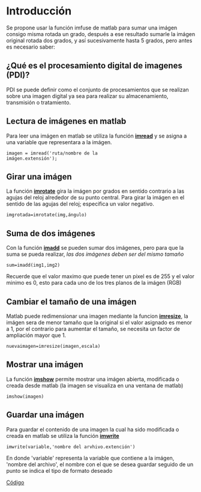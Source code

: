 # Introducción
Se propone usar la función imfuse de matlab para sumar una imágen consigo misma rotada un grado, después a ese resultado sumarle la imágen original rotada dos grados, y así sucesivamente hasta 5 grados, pero antes es necesario saber:

## ¿Qué es el procesamiento digital de imagenes (PDI)?
PDI se puede definir como el conjunto de procesamientos que se realizan sobre una imagen digital ya sea para realizar su almacenamiento, transmisión o tratamiento.

## Lectura de imágenes en matlab
Para leer una imágen en matlab se utiliza la función <a href="https://la.mathworks.com/help/matlab/ref/imread.html"> **imread**</a> y se asigna a una variable que representara a la imágen.

<code>imagen = imread('ruta/nombre de la imágen.extensión');</code>

## Girar una imágen
La función <a href="https://la.mathworks.com/help/images/ref/imrotate.html?searchHighlight=imrotate&s_tid=srchtitle_imrotate_1">**imrotate**</a> gira la imágen por grados en sentido contrario a las agujas del reloj alrededor de su punto central. Para girar la imágen en el sentido de las agujas del reloj; especifica un valor negativo.

<code>imgrotada=imrotate(img,ángulo)</code>

## Suma de dos imágenes
Con la función <a href="https://la.mathworks.com/help/images/ref/imadd.html">**imadd**</a> se pueden sumar dos imágenes, pero para que la suma se pueda realizar, *las dos imágenes deben ser del mismo tamaño*

<code>sum=imadd(img1,img2)</code>

Recuerde que el valor maximo que puede tener un pixel es de 255 y el valor minimo es 0, esto para cada uno de los tres planos de la imágen (RGB)

## Cambiar el tamaño de una imágen
Matlab puede redimensionar una imagen mediante la funcion <a href= "https://la.mathworks.com/help/matlab/ref/imresize.html">**imresize**</a>, la imágen sera de menor tamaño que la original si el valor asignado es menor a 1, por el contrario para aumentar el tamaño, se necesita un factor de ampliación mayor que 1.

<code>nuevaimagen=imresize(imagen,escala)</code>

## Mostrar una imágen
La función <a href="https://la.mathworks.com/help/images/ref/imshow.html?searchHighlight=imshow&s_tid=srchtitle_imshow_1">**imshow**</a> permite mostrar una imágen abierta, modificada o creada desde matlab (la imagen se visualiza en una ventana de matlab)

<code>imshow(imagen)</code>

## Guardar una imágen
Para guardar el contenido de una imagen la cual ha sido modificada o creada en matlab se utiliza la función <a href="https://la.mathworks.com/help/matlab/ref/imwrite.html?s_tid=doc_ta">**imwrite**</a>

<code>imwrite(variable,'nombre del arvhivo.extención')</code>

En donde 'variable' representa la variable que contiene a la imágen, 'nombre del archivo', el nombre con el que se desea guardar seguido de un punto se indica el tipo de formato deseado

<a href="https://github.com/ArturoEmmanuelToledoAguado/Uso-de-imfuse">Código</a>